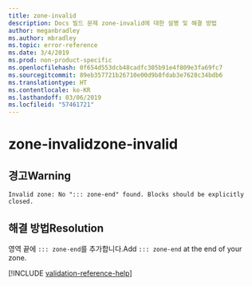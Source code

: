 ```yaml
---
title: zone-invalid
description: Docs 빌드 문제 zone-invalid에 대한 설명 및 해결 방법
author: meganbradley
ms.author: mbradley
ms.topic: error-reference
ms.date: 3/4/2019
ms.prod: non-product-specific
ms.openlocfilehash: 0f654d553dcb48cadfc305b91e4f809e3fa69fc7
ms.sourcegitcommit: 89eb357721b26710e00d9b8fdab3e7628c34bdb6
ms.translationtype: HT
ms.contentlocale: ko-KR
ms.lasthandoff: 03/06/2019
ms.locfileid: "57461721"
---
```

# <a name="zone-invalid"></a><span data-ttu-id="a262c-103">zone-invalid</span><span class="sxs-lookup"><span data-stu-id="a262c-103">zone-invalid</span></span>

## <a name="warning"></a><span data-ttu-id="a262c-104">경고</span><span class="sxs-lookup"><span data-stu-id="a262c-104">Warning</span></span>

`Invalid zone: No "::: zone-end" found. Blocks should be explicitly closed.`

## <a name="resolution"></a><span data-ttu-id="a262c-105">해결 방법</span><span class="sxs-lookup"><span data-stu-id="a262c-105">Resolution</span></span>

<span data-ttu-id="a262c-106">영역 끝에 `::: zone-end`를 추가합니다.</span><span class="sxs-lookup"><span data-stu-id="a262c-106">Add `::: zone-end` at the end of your zone.</span></span>

<!--make sure to add this file to your includes folder and verify the path-->
[!INCLUDE [validation-reference-help](includes/validation-reference-help.md)]
